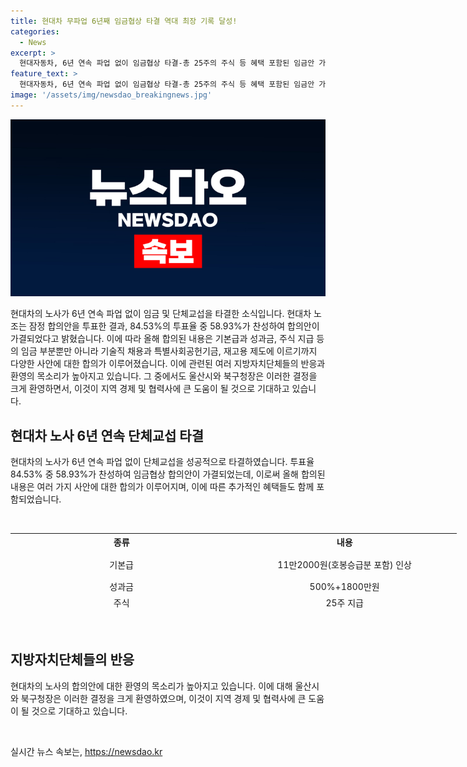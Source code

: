```yaml
---
title: 현대차 무파업 6년째 임금협상 타결 역대 최장 기록 달성!
categories:
  - News
excerpt: >
  현대자동차, 6년 연속 파업 없이 임금협상 타결-총 25주의 주식 등 혜택 포함된 임금안 가결 - 현대차 노조가 올해 임금협상에서 합의안을 84.53% 찬성으로 통과시켰다. 6년 연속 파업 없이 단체교섭을 타결한 이로써 최장 기록을 세웠으며, 1987년 이후 역대 최대 수준의 임금 인상안이 가결되었다. 이에 현대차를 비롯한 지방자치단체들은 노사의 결단을 환영하고, 현대차 울산공장, 울산시 및 북구 관계자들도 활발한 지원과 긍정적인 입장을 밝혔다.
feature_text: >
  현대자동차, 6년 연속 파업 없이 임금협상 타결-총 25주의 주식 등 혜택 포함된 임금안 가결 - 현대차 노조가 올해 임금협상에서 합의안을 84.53% 찬성으로 통과시켰다. 6년 연속 파업 없이 단체교섭을 타결한 이로써 최장 기록을 세웠으며, 1987년 이후 역대 최대 수준의 임금 인상안이 가결되었다. 이에 현대차를 비롯한 지방자치단체들은 노사의 결단을 환영하고, 현대차 울산공장, 울산시 및 북구 관계자들도 활발한 지원과 긍정적인 입장을 밝혔다.
image: '/assets/img/newsdao_breakingnews.jpg'
---
```


<p><img src="/assets/img/newsdao_breakingnews.jpg" alt="flaretime 속보" /></p>

<p>현대차의 노사가 6년 연속 파업 없이 임금 및 단체교섭을 타결한 소식입니다. 현대차 노조는 잠정 합의안을 투표한 결과, 84.53%의 투표율 중 58.93%가 찬성하여 합의안이 가결되었다고 밝혔습니다. 이에 따라 올해 합의된 내용은 기본급과 성과금, 주식 지급 등의 임금 부분뿐만 아니라 기술직 채용과 특별사회공헌기금, 재고용 제도에 이르기까지 다양한 사안에 대한 합의가 이루어졌습니다. 이에 관련된 여러 지방자치단체들의 반응과 환영의 목소리가 높아지고 있습니다. 그 중에서도 울산시와 북구청장은 이러한 결정을 크게 환영하면서, 이것이 지역 경제 및 협력사에 큰 도움이 될 것으로 기대하고 있습니다.</p>

<h2 data-ke-size="size26">현대차 노사 6년 연속 단체교섭 타결</h2>

<p>현대차의 노사가 6년 연속 파업 없이 단체교섭을 성공적으로 타결하였습니다. 투표율 84.53% 중 58.93%가 찬성하여 임금협상 합의안이 가결되었는데, 이로써 올해 합의된 내용은 여러 가지 사안에 대한 합의가 이루어지며, 이에 따른 추가적인 혜택들도 함께 포함되었습니다.</p>

<p data-ke-size="size16">&nbsp;</p>

<table style="width: 714px; height: 126px;">
<tbody>
<tr style="height: 22px;">
<td style="width: 357px; height: 22px; text-align: center;"><strong>종류</strong></td>
<td style="width: 357px; height: 22px; text-align: center;"><strong>내용</strong></td>
</tr>
<tr style="height: 39px;">
<td style="width: 357px; height: 39px; text-align: center;">기본급</td>
<td style="width: 357px; height: 39px; text-align: center;">11만2000원(호봉승급분 포함) 인상</td>
</tr>
<tr style="height: 21px;">
<td style="width: 357px; height: 21px; text-align: center;">성과금</td>
<td style="width: 357px; height: 21px; text-align: center;">500%+1800만원</td>
</tr>
<tr style="height: 21px;">
<td style="width: 357px; height: 21px; text-align: center;">주식</td>
<td style="width: 357px; height: 21px; text-align: center;">25주 지급</td>
</tr>
<tr style="height: 21px;">
<td style="width: 357px; height: 21px; text-align: center;">기술직 채용</td>
<td style="width: 357px; height: 21px; text-align: center;">총 800명 추가 채용 (내년부터 2026년까지 총 1100명 채용)</td>
</tr>
<tr style="height: 21px;">
<td style="width: 357px; height: 21px; text-align: center;">특별사회공헌기금</td>
<td style="width: 357px; height: 21px; text-align: center;">15억원 조성</td>
</tr>
<tr style="height: 22px;">
<td style="width: 357px; height: 22px; text-align: center;">재고용 제도</td>
<td style="width: 357px; height: 22px; text-align: center;">퇴직 후 계약직으로 바꿔 다시 일할 수 있는 숙련재고용 제도(촉탁계약직) 기간을 기존 1년에서 총 2년으로 연장</td>
</tr>
</tbody>
</table>

<p data-ke-size="size16">&nbsp;</p>

<h2 data-ke-size="size26">지방자치단체들의 반응</h2>

<p>현대차의 노사의 합의안에 대한 환영의 목소리가 높아지고 있습니다. 이에 대해 울산시와 북구청장은 이러한 결정을 크게 환영하였으며, 이것이 지역 경제 및 협력사에 큰 도움이 될 것으로 기대하고 있습니다.</p>

<p data-ke-size="size16">&nbsp;</p>
실시간 뉴스 속보는, <a href="https://newsdao.kr" rel="dofollow">https://newsdao.kr</a>


